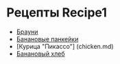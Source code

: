 # Рецепты Recipe1

- [Брауни](brownie.md)
- [Банановые панкейки](banana_pancake.md)
- [Курица "Пикассо"] (chicken.md)
- [Банановый хлеб](banana_bread.md)

